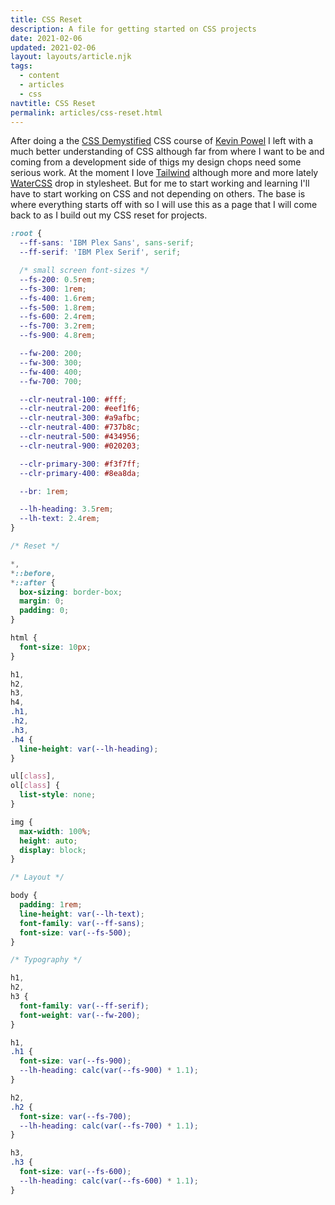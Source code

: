 ```yaml
---
title: CSS Reset
description: A file for getting started on CSS projects
date: 2021-02-06
updated: 2021-02-06
layout: layouts/article.njk
tags:
  - content
  - articles
  - css
navtitle: CSS Reset
permalink: articles/css-reset.html
---
```

After doing a the [CSS Demystified](https://cssdemystified.com/) CSS course of [Kevin Powel](https://www.kevinpowell.co/) I left with a much better understanding of CSS although far from where I want to be and coming from a development side of thigs my design chops need some serious work. At the moment I love [Tailwind](https://tailwindcss.com/) although more and more lately [WaterCSS](https://watercss.kognise.dev/) drop in stylesheet. But for me to start working and learning I'll have to start working on CSS and not depending on others. The base is where everything starts off with so I will use this as a page that I will come back to as I build out my CSS reset for projects.

```css
:root {
  --ff-sans: 'IBM Plex Sans', sans-serif;
  --ff-serif: 'IBM Plex Serif', serif;

  /* small screen font-sizes */
  --fs-200: 0.5rem;
  --fs-300: 1rem;
  --fs-400: 1.6rem;
  --fs-500: 1.8rem;
  --fs-600: 2.4rem;
  --fs-700: 3.2rem;
  --fs-900: 4.8rem;

  --fw-200: 200;
  --fw-300: 300;
  --fw-400: 400;
  --fw-700: 700;

  --clr-neutral-100: #fff;
  --clr-neutral-200: #eef1f6;
  --clr-neutral-300: #a9afbc;
  --clr-neutral-400: #737b8c;
  --clr-neutral-500: #434956;
  --clr-neutral-900: #020203;

  --clr-primary-300: #f3f7ff;
  --clr-primary-400: #8ea8da;

  --br: 1rem;

  --lh-heading: 3.5rem;
  --lh-text: 2.4rem;
}

/* Reset */

*,
*::before,
*::after {
  box-sizing: border-box;
  margin: 0;
  padding: 0;
}

html {
  font-size: 10px;
}

h1,
h2,
h3,
h4,
.h1,
.h2,
.h3,
.h4 {
  line-height: var(--lh-heading);
}

ul[class],
ol[class] {
  list-style: none;
}

img {
  max-width: 100%;
  height: auto;
  display: block;
}

/* Layout */

body {
  padding: 1rem;
  line-height: var(--lh-text);
  font-family: var(--ff-sans);
  font-size: var(--fs-500);
}

/* Typography */

h1,
h2,
h3 {
  font-family: var(--ff-serif);
  font-weight: var(--fw-200);
}

h1,
.h1 {
  font-size: var(--fs-900);
  --lh-heading: calc(var(--fs-900) * 1.1);
}

h2,
.h2 {
  font-size: var(--fs-700);
  --lh-heading: calc(var(--fs-700) * 1.1);
}

h3,
.h3 {
  font-size: var(--fs-600);
  --lh-heading: calc(var(--fs-600) * 1.1);
}
```